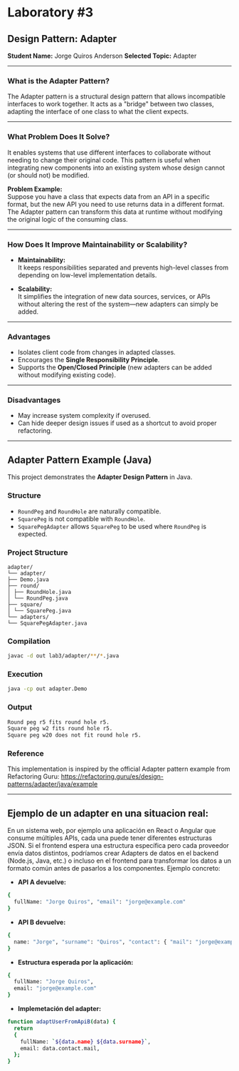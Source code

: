 # Laboratory #3

## Design Pattern: Adapter  
**Student Name:** Jorge Quiros Anderson 
**Selected Topic:** Adapter

---

### What is the Adapter Pattern?

The Adapter pattern is a structural design pattern that allows incompatible interfaces to work together. It acts as a "bridge" between two classes, adapting the interface of one class to what the client expects.

---

### What Problem Does It Solve?

It enables systems that use different interfaces to collaborate without needing to change their original code. This pattern is useful when integrating new components into an existing system whose design cannot (or should not) be modified.

**Problem Example:**  
Suppose you have a class that expects data from an API in a specific format, but the new API you need to use returns data in a different format. The Adapter pattern can transform this data at runtime without modifying the original logic of the consuming class.

---

### How Does It Improve Maintainability or Scalability?

- **Maintainability:**  
  It keeps responsibilities separated and prevents high-level classes from depending on low-level implementation details.

- **Scalability:**  
  It simplifies the integration of new data sources, services, or APIs without altering the rest of the system—new adapters can simply be added.

---

### Advantages

- Isolates client code from changes in adapted classes.  
- Encourages the **Single Responsibility Principle**.  
- Supports the **Open/Closed Principle** (new adapters can be added without modifying existing code).  

---

### Disadvantages

- May increase system complexity if overused.  
- Can hide deeper design issues if used as a shortcut to avoid proper refactoring.


---

## Adapter Pattern Example (Java)

This project demonstrates the **Adapter Design Pattern** in Java.

### Structure

- `RoundPeg` and `RoundHole` are naturally compatible.
- `SquarePeg` is not compatible with `RoundHole`.
- `SquarePegAdapter` allows `SquarePeg` to be used where `RoundPeg` is expected.

### Project Structure

```
adapter/
└── adapter/
├── Demo.java
├── round/
│ ├── RoundHole.java
│ └── RoundPeg.java
├── square/
│ └── SquarePeg.java
└── adapters/
└── SquarePegAdapter.java
```

### Compilation

```bash
javac -d out lab3/adapter/**/*.java
```

### Execution
```bash
java -cp out adapter.Demo
```
### Output

```bash
Round peg r5 fits round hole r5.
Square peg w2 fits round hole r5.
Square peg w20 does not fit round hole r5.
```
### Reference

This implementation is inspired by the official Adapter pattern example from Refactoring Guru:
https://refactoring.guru/es/design-patterns/adapter/java/example

---
## Ejemplo de un adapter en una situacion real:
En un sistema web, por ejemplo una aplicación en React o Angular que consume múltiples APIs, cada una puede tener diferentes estructuras JSON. Si el frontend espera una estructura específica pero cada proveedor envía datos distintos, podríamos crear Adapters de datos en el backend (Node.js, Java, etc.) o incluso en el frontend para transformar los datos a un formato común antes de pasarlos a los componentes.
Ejemplo concreto:

- **API A devuelve:**
```bash
{ 
  fullName: "Jorge Quiros", "email": "jorge@example.com" 
}
```

- **API B devuelve:**
```bash
{ 
  name: "Jorge", "surname": "Quiros", "contact": { "mail": "jorge@example.com" } 
}
```

- **Estructura esperada por la aplicación:**
```bash
{
  fullName: "Jorge Quiros",
  email: "jorge@example.com"
}
```

- **Implemetación del adapter:**
```bash
function adaptUserFromApiB(data) {
  return 
  {
    fullName: `${data.name} ${data.surname}`,
    email: data.contact.mail,
  };
}
```
